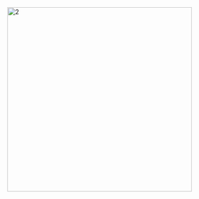 <img width="421" alt="2" src="https://user-images.githubusercontent.com/49062903/127784603-de37ac6a-9242-471c-949b-0d0d55f20d3e.png">

